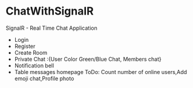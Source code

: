 # ChatWithSignalR
SignalR - Real Time Chat Application
- Login
- Register
- Create Room
- Private Chat :{User Color Green/Blue Chat, Members chat}
- Notification bell
- Table messages homepage
ToDo: Count number of online users,Add emoji chat,Profile photo
